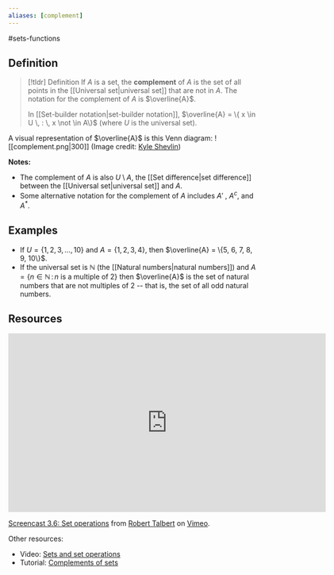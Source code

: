 ```yaml
---
aliases: [complement]
--- 
```


#sets-functions 
## Definition 

> [!tldr] Definition
> If $A$ is a set, the **complement** of $A$ is the set of all points in the [[Universal set|universal set]] that are not in $A$. The notation for the complement of $A$ is $\overline{A}$.
> 
> In [[Set-builder notation|set-builder notation]], $\overline{A} = \{ x \in U \, : \, x \not \in A\}$ (where $U$ is the universal set). 

A visual representation of $\overline{A}$ is this Venn diagram: 
![[complement.png|300]]
(Image credit: [Kyle Shevlin](https://kyleshevlin.com/set-theory))


**Notes:**

- The complement of $A$ is also $U \setminus A$, the [[Set difference|set difference]] between the [[Universal set|universal set]] and $A$. 
- Some alternative notation for the complement of $A$ includes $A'$ , $A^c$, and $A^*$. 

## Examples 

- If $U = \{1,2,3,\dots, 10\}$ and $A = \{1, 2, 3, 4\}$, then $\overline{A} = \{5, 6, 7, 8, 9, 10\}$. 
- If the universal set is $\mathbb{N}$ (the [[Natural numbers|natural numbers]]) and $A = \{n \in \mathbb{N} \, : \, n \ \text{is a multiple of 2}\}$ then $\overline{A}$ is the set of natural numbers that are not multiples of 2 -- that is, the set of all odd natural numbers. 


## Resources 

<iframe src="https://player.vimeo.com/video/606600971?h=e256db4c8a" width="640" height="360" frameborder="0" allow="autoplay; fullscreen; picture-in-picture" allowfullscreen></iframe>
<p><a href="https://vimeo.com/606600971">Screencast 3.6: Set operations</a> from <a href="https://vimeo.com/user132700952">Robert Talbert</a> on <a href="https://vimeo.com">Vimeo</a>.</p>

Other resources: 
- Video: [Sets and set operations](https://www.youtube.com/watch?v=QiOfsWm3peE&list=PL2419488168AE7001&index=64&pp=iAQB)
- Tutorial: [Complements of sets](https://www.cuemath.com/algebra/complement-of-a-set/)
